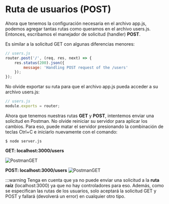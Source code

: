 # Ruta de usuarios (POST)

Ahora que tenemos la configuración necesaria en el archivo app.js, podemos agregar tantas rutas como queramos en el archivo users.js. Entonces, escribamos el manejador de solicitud (handler) **POST**.

Es similar a la solicitud GET con algunas diferencias menores:
```js
// users.js
router.post('/', (req, res, next) => {
    res.status(200).json({
        message: 'Handling POST request of the /users'
    });
}); 
```
No olvide exportar su ruta para que el archivo app.js pueda acceder a su archivo users.js:
```js
// users.js
module.exports = router;
```

Ahora que tenemos nuestras rutas **GET** y **POST**, intentemos enviar una solicitud en Postman.
No olvide reiniciar su servidor para aplicar los cambios. Para eso, puede matar el servidor presionando la combinación de teclas Ctrl+C e iniciarlo nuevamente con el comando:

    $ node server.js

**GET: localhost:3000/users**

![PostmanGET]()

**POST: localhost:3000/users**
![PostmanGET](../../assets/post.png)

:::warning
Tenga en cuenta que ya no puede enviar una solicitud a la **ruta raíz** (localhost:3000) ya que no hay controladores para eso. Además, como se especifican las rutas de los usuarios, solo aceptará la solicitud GET y POST y fallará (devolverá un error) en cualquier otro tipo.